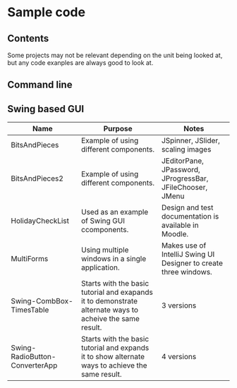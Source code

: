 # Sample code

## Contents

Some projects may not be relevant depending on the unit being looked at, but any code exanples are always good to look at.

## Command line


## Swing based GUI

| Name | Purpose | Notes |
| -- | -- | --|
| BitsAndPieces | Example of using different components. | JSpinner, JSlider, scaling images |
| BitsAndPieces2 | Example of using different components. | JEditorPane, JPassword, JProgressBar, JFileChooser, JMenu |
| HolidayCheckList | Used as an example of Swing GUI ccomponents. | Design and test documentation is available in Moodle. |
|MultiForms | Using multiple windows in a single application. | Makes use of IntelliJ Swing UI Designer to create three windows. | 
| Swing-CombBox-TimesTable | Starts with the basic tutorial and exapands it to demonstrate alternate ways to acheive the same result. | 3 versions | 
| Swing-RadioButton-ConverterApp | Starts with the basic tutorial and expands it to show alternate ways to achieve the same result. | 4 versions |
